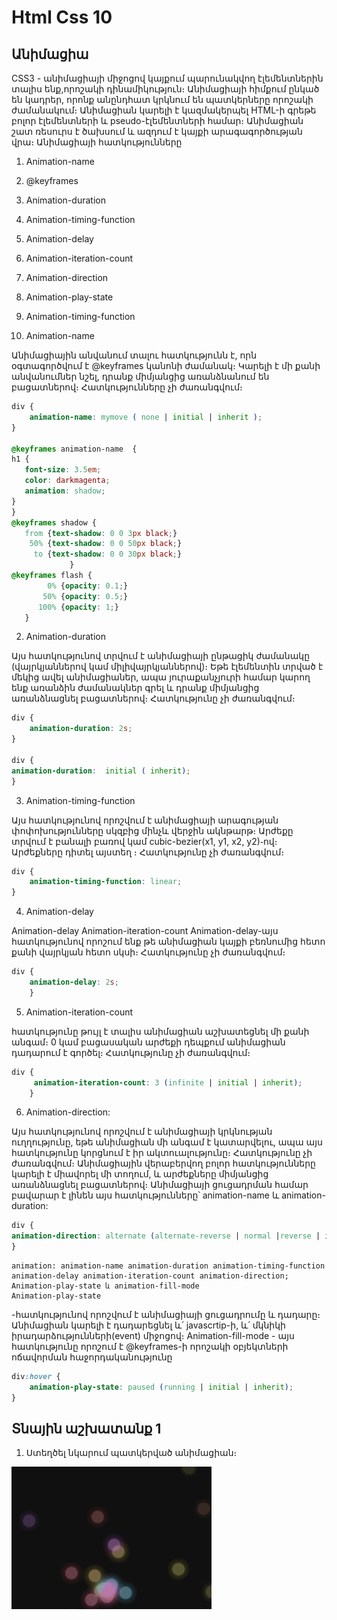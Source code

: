 # Html Css 10

## Անիմացիա

CSS3 - անիմացիայի միջոցով  կայքում պարունակվող էլեմենտներին տալիս ենք,որոշակի  դինամիկություն։ Անիմացիայի հիմքում ընկած են կադրեր, որոնք անընդհատ կրկնում են պատկերները որոշակի ժամանակում։ Անիմացիան կարելի է կազմակերպել HTML-ի գրեթե բոլոր էլեմենտների և pseudo-էլեմենտների համար։ Անիմացիան շատ ռեսուրս է ծախսում և ազդում է կայքի արագագործության վրա։
Անիմացիայի հատկությունները
1. Animation-name
2. @keyframes
3. Animation-duration
4. Animation-timing-function
5. Animation-delay
6. Animation-iteration-count
7. Animation-direction
8. Animation-play-state
9. Animation-timing-function


1. Animation-name

Անիմացիային անվանում տալու հատկությունն է, որն օգտագործվում է @keyframes կանոնի ժամանակ։ Կարելի է մի քանի անվանումներ նշել, դրանք միմյանցից առանձնանում են բացատներով։ Հատկությունները չի ժառանգվում։
```css
div {
    animation-name: mymove ( none | initial | inherit );
}                            

@keyframes animation-name  {                        
h1 {
   font-size: 3.5em;
   color: darkmagenta;
   animation: shadow;
}
} 
@keyframes shadow {
   from {text-shadow: 0 0 3px black;}
    50% {text-shadow: 0 0 50px black;}
     to {text-shadow: 0 0 30px black;}
             }                    
@keyframes flash {
        0% {opacity: 0.1;}  
       50% {opacity: 0.5;}
      100% {opacity: 1;} 
   }
   ```
2. Animation-duration  

Այս հատկությունով տրվում է անիմացիայի ընթացիկ ժամանակը (վայրկյաններով կամ միլիվայրկյաններով)։ Եթե էլեմենտին տրված է մեկից ավել անիմացիաներ, ապա յուրաքանչյուրի համար կարող ենք առանձին ժամանակներ գրել և դրանք միմյանցից առանձնացնել բացատներով։ Հատկությունը չի ժառանգվում։
```css
div {
    animation-duration: 2s;
} 
  
div {
animation-duration:  initial ( inherit);
}     
```                   

3. Animation-timing-function 

Այս հատկությունով որոշվում է անիմացիայի արագության փոփոխությունները սկզբից մինչև վերջին ակնթարթ։ Արժեքը տրվում է բանալի բառով կամ cubic-bezier(x1, y1, x2, y2)֊ով։ Արժեքները դիտել այստեղ ։ Հատկությունը չի ժառանգվում։
```css
div {
    animation-timing-function: linear;
}  
```
4. Animation-delay

Animation-delay Animation-iteration-count
Animation-delay-այս հատկությունով որոշում ենք թե անիմացիան կայքի բեռնումից հետո քանի վայրկյան հետո սկսի։ Հատկությունը չի ժառանգվում։
```css
div {
    animation-delay: 2s;
    }                               
```
5. Animation-iteration-count

հատկությունը թույլ է տալիս անիմացիան աշխատեցնել մի քանի անգամ։ 0 կամ բացասական արժեքի դեպքում անիմացիան դադարում է գործել։ Հատկությունը չի ժառանգվում։

```css
div {
     animation-iteration-count: 3 (infinite | initial | inherit);
    }
```

6. Animation-direction:

Այս հատկությունով որոշվում է անիմացիայի կրկնության ուղղությունը, եթե անիմացիան մի անգամ է կատարվելու, ապա այս հատկությունը կորցնում է իր ակտուալությունը։ Հատկությունը չի ժառանգվում։
Անիմացիային վերաբերվող բոլոր հատկությունները կարելի է միավորել մի տողում, և արժեքները միմյանցից առանձնացնել բացատներով։ Անիմացիայի ցուցադրման համար բավարար է լինեն այս հատկությունները՝ animation-name և animation-duration:

```css
div {
animation-direction: alternate (alternate-reverse | normal |reverse | initial | inherit)
}      
```

```
animation: animation-name animation-duration animation-timing-function animation-delay animation-iteration-count animation-direction;
Animation-play-state և animation-fill-mode
Animation-play-state
```

-հատկությունով որոշվում է անիմացիայի ցուցադրումը և դադարը։ Անիմացիան կարելի է դադարեցնել և՛ javascrtip-ի, և՛ մկնիկի իրադարձությունների(event) միջոցով։
Animation-fill-mode - այս հատկությունը որոշում է @keyframes-ի որոշակի օբյեկտների ոճավորման հաջորդականությունը
```css
div:hover {
    animation-play-state: paused (running | initial | inherit);
}                   
```
## Տնային աշխատանք 1
1. Ստեղծել նկարում պատկերված անիմացիան։


![Image](./image/homework10.gif "Homework8")






